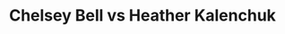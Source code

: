 ---
title: Chelsey Bell vs Heather Kalenchuk
player1:
  name: Bell, Chelsey
  percent: 86
  wins: 0
  losses: 1
player2:
  name: Kalenchuk, Heather
  percent: 85
  wins: 1
  losses: 0
games:
- player1:
    team: AB
    position: Lead
    percent: 86
    win: 0
    loss: 1
  player2:
    team: SK
    position: Lead
    percent: 85
    win: 1
    loss: 0
  event: Hearts
  year: 2011
  draw: Round Robin(6)
  score: AB 6 - SK 8
- player1:
    team: KLEI
    position: Lead
    percent: 90
    win: 1
    loss: 0
  player2:
    team: HOLL
    position: Lead
    percent: 85
    win: 0
    loss: 1
  event: Trials (Women)
  year: 2009
  draw: Round Robin(3)
  score: HOLL 3 - KLEI 9
---